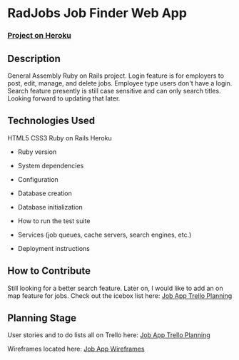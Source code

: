 # RadJobs Job Finder Web App 

### <a href="https://boiling-everglades-81865.herokuapp.com/" target="_blank">Project on Heroku</a>

## Description

General Assembly Ruby on Rails project. Login feature is for employers to post, edit, manage, and delete jobs. Employee type users don't have a login. Search feature presently is still case sensitive and can only search titles. Looking forward to updating that later. 

## Technologies Used

HTML5  CSS3  Ruby on Rails   Heroku   

* Ruby version

* System dependencies

* Configuration

* Database creation

* Database initialization

* How to run the test suite

* Services (job queues, cache servers, search engines, etc.)

* Deployment instructions


## How to Contribute

Still looking for a better search feature. Later on, I would like to add an on map feature for jobs. Check out the icebox list here:
<a href="https://trello.com/b/HQ5xvl5c/ga-project-2" target="_blank">Job App Trello Planning</a>

## Planning Stage

User stories and to do lists all on Trello here: <a href="https://trello.com/b/HQ5xvl5c/ga-project-2" target="_blank">Job App Trello Planning</a>

Wireframes located here: 
<a href="http://6hnxzy.axshare.com" target="_blank">Job App Wireframes</a>







